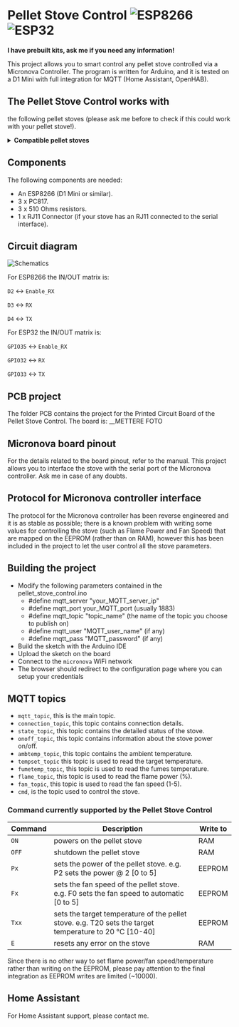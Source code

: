 # Pellet Stove Control ![ESP8266](https://img.shields.io/badge/ESP-8266-000000.svg?longCache=true&style=flat&colorA=CCCC33) ![ESP32](https://img.shields.io/badge/ESP-32-000000.svg?longCache=true&style=flat&colorA=FF3500)

**I have prebuilt kits, ask me if you need any information!**

This project allows you to smart control any pellet stove controlled via a Micronova Controller.
The program is written for Arduino, and it is tested on a D1 Mini with full integration for MQTT (Home Assistant, OpenHAB).

## The Pellet Stove Control works with
the following pellet stoves (please ask me before to check if this could work with your
pellet stove!).
<details>
<summary><b>Compatible pellet stoves</b></summary>

- AMG S.p.A. (Artel, Kalor, Tepor, Foco, Adler)
- Anselmo Cola
- L'Asolana
- Boreal
- Bronpi
- Cadel
- Clam
- Corisit S.r.l. (Lincar, Vulcania, Arce)
- Ecoteck
- EL.FIRE
- EOSS
- EvaCalor
- Fontana Calore
- Fonte Flamme
- Galletti
- Globe-Fire
- Italiana Camini
- Jolly Mec
- Karmek
- Kepo
- Klover
- Laminox
- LMX
- La Nordica S.p.A (Extraflame, Dal Zotto)
- Lorflam
- MCZ (Brisach, Cadel, FreePoint, Pegaso, Red)
- Moretti Design
- Nordic Fire
- Piazetta
- Sicalor
- Solius
- Stufe a pellet Italia
- Tecnoflam
- Termoflam
- Thermoflux
- TS
- Ungaro
- Zibro
- Kalor Compact (boiler, fumesTempAddr 0xFF, flamePowerAddr 0x37)
- ITC Layma (boiler, fumesTempAddr 0x5A, no water pressure value available)
- ETNA Giulia EVO (Micronova J042, fumes temp and power reading doesn't work for the moment)
- Extraflame Teodora Evo (at least turning on works)
- El.Fire Venice Slim
- Palazzetti Ecofire Violetta 7
- RED Loto
- MCZ Kaika/Face
- FreePoint Sharp
- Piazetta P958D
- Piazetta Line
- Anselmo Cola Aloe
- Solius Geres
- L'Asolana Marina
</details>

## Components
The following components are needed:
- An ESP8266 (D1 Mini or similar).
- 3 x PC817.
- 3 x 510 Ohms resistors.
- 1 x RJ11 Connector (if your stove has an RJ11 connected to the serial interface).

## Circuit diagram
![Schematics](https://user-images.githubusercontent.com/26959336/217276025-cc22cac3-172c-4b23-bbed-d59402fb56fb.png)

For ESP8266 the IN/OUT matrix is:

`D2` <-> `Enable_RX`

`D3` <-> `RX`

`D4` <-> `TX`

For ESP32 the IN/OUT matrix is:

`GPIO35` <-> `Enable_RX`

`GPIO32` <-> `RX`

`GPIO33` <-> `TX`

## PCB project
The folder PCB contains the project for the Printed Circuit Board of the Pellet Stove Control.
The board is:
__METTERE FOTO

## Micronova board pinout
For the details related to the board pinout, refer to the manual. This project allows you to interface the stove with the serial port of the Micronova controller. Ask me in case of any doubts.

## Protocol for Micronova controller interface
The protocol for the Micronova controller has been reverse engineered and it is as stable as possible; there is a known problem with writing some values for controlling the stove (such as Flame Power and Fan Speed) that are mapped on the EEPROM (rather than on RAM), however this has been included in the project to let the user control all the stove parameters.

## Building the project
- Modify the following parameters contained in the pellet_stove_control.ino
  - #define mqtt_server "your_MQTT_server_ip"
  - #define mqtt_port your_MQTT_port (usually 1883)
  - #define mqtt_topic "topic_name" (the name of the topic you choose to publish on)
  - #define mqtt_user "MQTT_user_name" (if any)
  - #define mqtt_pass "MQTT_password" (if any)
- Build the sketch with the Arduino IDE
- Upload the sketch on the board
- Connect to the `micronova` WiFi network
- The browser should redirect to the configuration page where you can setup your credentials

## MQTT topics
- `mqtt_topic`, this is the main topic.
- `connection_topic`, this topic contains connection details.
- `state_topic`, this topic contains the detailed status of the stove.
- `onoff_topic`, this topic contains information about the stove power on/off.
- `ambtemp_topic`, this topic contains the ambient temperature.
- `tempset_topic` this topic is used to read the target temperature.
- `fumetemp_topic`, this topic is used to read the fumes temperature.
- `flame_topic`, this topic is used to read the flame power (%).
- `fan_topic`, this topic is used to read the fan speed (1-5).
- `cmd`, is the topic used to control the stove.

### Command currently supported by the Pellet Stove Control
|Command   |Description   | Write to |
|---|---|---|
|`ON`   |powers on the pellet stove  | RAM |
|`OFF`   | shutdown the pellet stove  | RAM |
|`Px`  |sets the power of the pellet stove. e.g. P2 sets the power @ 2 [0 to 5]  | EEPROM |
|`Fx`  |sets the fan speed of the pellet stove. e.g. F0 sets the fan speed to automatic [0 to 5] | EEPROM |
|`Txx`  |sets the target temperature of the pellet stove. e.g. T20 sets the target temperature to 20 °C [10-40]  | EEPROM |
|`E`  |resets any error on the stove   | RAM |

Since there is no other way to set flame power/fan speed/temperature rather than writing on the EEPROM, please pay attention to the final integration as EEPROM writes are limited (~10000).

## Home Assistant
For Home Assistant support, please contact me.
